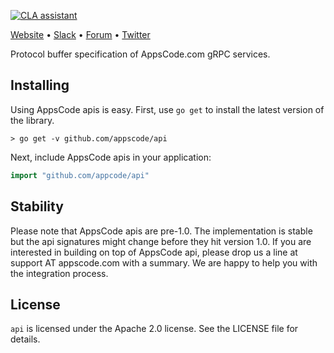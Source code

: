 [![CLA assistant](https://cla-assistant.io/readme/badge/appscode/api)](https://cla-assistant.io/appscode/api)

[Website](https://appscode.com) • [Slack](https://slack.appscode.com) • [Forum](https://discuss.appscode.com) • [Twitter](https://twitter.com/AppsCodeHQ)

Protocol buffer specification of AppsCode.com gRPC services.

## Installing
Using AppsCode apis is easy. First, use `go get` to install the latest version of the library.

    > go get -v github.com/appscode/api

Next, include AppsCode apis in your application:

```go
import "github.com/appcode/api"
```

## Stability
Please note that AppsCode apis are pre-1.0. The implementation is stable but the api signatures might change 
before they hit version 1.0. If you are interested in building on top of AppsCode api, please drop us a line at 
support AT appscode.com with a summary. We are happy to help you with the integration process.

## License
`api` is licensed under the Apache 2.0 license. See the LICENSE file for details.

